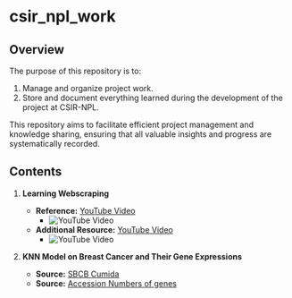 # csir_npl_work
## Overview
The purpose of this repository is to:
1. Manage and organize project work.
2. Store and document everything learned during the development of the project at CSIR-NPL.

This repository aims to facilitate efficient project management and knowledge sharing, ensuring that all valuable insights and progress are systematically recorded.

## Contents
1. **Learning Webscraping**
   - **Reference:** [YouTube Video](https://www.youtube.com/watch?v=2hPCX-p_X8Q)
     - ![YouTube Video](https://i.ytimg.com/vi/2hPCX-p_X8Q/hq720.jpg)
   - **Additional Resource:** [YouTube Video](https://www.youtube.com/watch?v=XI5_nsClCYI)
     - ![YouTube Video](https://i9.ytimg.com/vi/XI5_nsClCYI/hqdefault_custom_1.jpg)

2. **KNN Model on Breast Cancer and Their Gene Expressions**
   - **Source:** [SBCB Cumida](https://sbcb.inf.ufrgs.br/cumida)
   - **Source:** [Accession Numbers of genes](https://nordicbiosite.com/product/RC209472L1/PRPF8-NM006445-Human-Tagged-Lenti-ORF-Clone)
